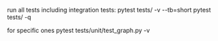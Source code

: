  run all tests including integration tests:
 pytest tests/ -v --tb=short
 pytest tests/ -q

 for specific ones 
 pytest tests/unit/test_graph.py -v